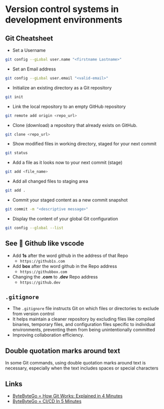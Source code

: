 # Version control systems in development environments

## Git Cheatsheet

- Set a Username

```bash
git config --gLobal user.name "<firstname Lastname>"
```

- Set an Email address

```bash
git config --gLobal user.email "<valid-email>"
```

- Initialize an existing directory as a Git repository

```bash
git init
```

- Link the local repository to an empty GitHub repository

```bash
git remote add origin <repo_url>
```

- Clone (download) a repository that already exists on GitHub.

```bash
git clone <repo_url>
```

- Show modified files in working directory, staged for your next commit

```bash
git status
```

- Add a file as it looks now to your next commit (stage)

```bash
git add <file_name>
```

- Add all changed files to staging area

```bash
git add .
```

- Commit your staged content as a new commit snapshot

```bash
git commit -m "<descriptive message>"
```

- Display the content of your global Git configuration

```bash
git config --global --list
```

## See 👀 Github like vscode

- Add **1s** after the word github in the address of that Repo
  - `https://github1s.com`
- Add **box** after the word github in the Repo address
  - `https://githubbox.com`
- Changing the **.com** to **.dev** Repo address
  - `https://github.dev`

## `.gitignore`

- The `.gitignore` file instructs Git on which files or directories to exclude from version control
- It helps maintain a cleaner repository by excluding files like compiled binaries, temporary files, and configuration files specific to individual environments, preventing them from being unintentionally committed
- Improving collaboration efficiency.

## Double quotation marks around text

In some Git commands, using double quotation marks around text is necessary, especially when the text includes spaces or special characters

## Links

- [ByteByteGo = How Git Works: Explained in 4 Minutes](https://www.youtube.com/watch?v=e9lnsKot_SQ)
- [ByteByteGo = CI/CD In 5 Minutes](https://www.youtube.com/watch?v=42UP1fxi2SY)